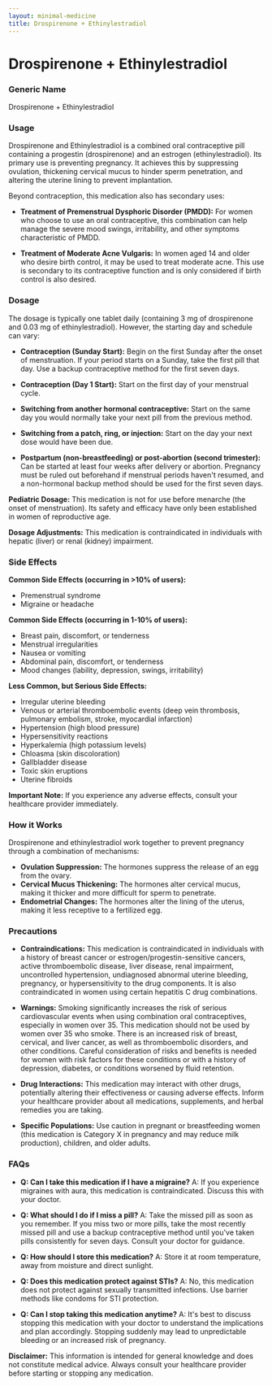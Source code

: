 ```yaml
---
layout: minimal-medicine
title: Drospirenone + Ethinylestradiol
---
```


# Drospirenone + Ethinylestradiol
### Generic Name
Drospirenone + Ethinylestradiol

### Usage

Drospirenone and Ethinylestradiol is a combined oral contraceptive pill containing a progestin (drospirenone) and an estrogen (ethinylestradiol). Its primary use is preventing pregnancy.  It achieves this by suppressing ovulation, thickening cervical mucus to hinder sperm penetration, and altering the uterine lining to prevent implantation.

Beyond contraception, this medication also has secondary uses:

* **Treatment of Premenstrual Dysphoric Disorder (PMDD):**  For women who choose to use an oral contraceptive, this combination can help manage the severe mood swings, irritability, and other symptoms characteristic of PMDD.

* **Treatment of Moderate Acne Vulgaris:** In women aged 14 and older who desire birth control, it may be used to treat moderate acne.  This use is secondary to its contraceptive function and is only considered if birth control is also desired.


### Dosage

The dosage is typically one tablet daily (containing 3 mg of drospirenone and 0.03 mg of ethinylestradiol). However, the starting day and schedule can vary:


* **Contraception (Sunday Start):** Begin on the first Sunday after the onset of menstruation. If your period starts on a Sunday, take the first pill that day.  Use a backup contraceptive method for the first seven days.

* **Contraception (Day 1 Start):** Start on the first day of your menstrual cycle.

* **Switching from another hormonal contraceptive:** Start on the same day you would normally take your next pill from the previous method.

* **Switching from a patch, ring, or injection:** Start on the day your next dose would have been due.

* **Postpartum (non-breastfeeding) or post-abortion (second trimester):** Can be started at least four weeks after delivery or abortion. Pregnancy must be ruled out beforehand if menstrual periods haven't resumed, and a non-hormonal backup method should be used for the first seven days.


**Pediatric Dosage:**  This medication is not for use before menarche (the onset of menstruation).  Its safety and efficacy have only been established in women of reproductive age.

**Dosage Adjustments:**  This medication is contraindicated in individuals with hepatic (liver) or renal (kidney) impairment.


### Side Effects

**Common Side Effects (occurring in >10% of users):**

* Premenstrual syndrome
* Migraine or headache

**Common Side Effects (occurring in 1-10% of users):**

* Breast pain, discomfort, or tenderness
* Menstrual irregularities
* Nausea or vomiting
* Abdominal pain, discomfort, or tenderness
* Mood changes (lability, depression, swings, irritability)

**Less Common, but Serious Side Effects:**

* Irregular uterine bleeding
* Venous or arterial thromboembolic events (deep vein thrombosis, pulmonary embolism, stroke, myocardial infarction)
* Hypertension (high blood pressure)
* Hypersensitivity reactions
* Hyperkalemia (high potassium levels)
* Chloasma (skin discoloration)
* Gallbladder disease
* Toxic skin eruptions
* Uterine fibroids

**Important Note:** If you experience any adverse effects, consult your healthcare provider immediately.


### How it Works

Drospirenone and ethinylestradiol work together to prevent pregnancy through a combination of mechanisms:

* **Ovulation Suppression:** The hormones suppress the release of an egg from the ovary.
* **Cervical Mucus Thickening:**  The hormones alter cervical mucus, making it thicker and more difficult for sperm to penetrate.
* **Endometrial Changes:** The hormones alter the lining of the uterus, making it less receptive to a fertilized egg.



### Precautions

* **Contraindications:**  This medication is contraindicated in individuals with a history of breast cancer or estrogen/progestin-sensitive cancers, active thromboembolic disease, liver disease, renal impairment, uncontrolled hypertension, undiagnosed abnormal uterine bleeding, pregnancy, or hypersensitivity to the drug components. It is also contraindicated in women using certain hepatitis C drug combinations.

* **Warnings:**  Smoking significantly increases the risk of serious cardiovascular events when using combination oral contraceptives, especially in women over 35. This medication should not be used by women over 35 who smoke. There is an increased risk of breast, cervical, and liver cancer, as well as thromboembolic disorders, and other conditions. Careful consideration of risks and benefits is needed for women with risk factors for these conditions or with a history of depression, diabetes, or conditions worsened by fluid retention.

* **Drug Interactions:** This medication may interact with other drugs, potentially altering their effectiveness or causing adverse effects.  Inform your healthcare provider about all medications, supplements, and herbal remedies you are taking.

* **Specific Populations:**  Use caution in pregnant or breastfeeding women (this medication is Category X in pregnancy and may reduce milk production), children, and older adults.


### FAQs

* **Q: Can I take this medication if I have a migraine?** A:  If you experience migraines with aura, this medication is contraindicated.  Discuss this with your doctor.

* **Q: What should I do if I miss a pill?** A: Take the missed pill as soon as you remember. If you miss two or more pills, take the most recently missed pill and use a backup contraceptive method until you've taken pills consistently for seven days.  Consult your doctor for guidance.

* **Q: How should I store this medication?** A: Store it at room temperature, away from moisture and direct sunlight.

* **Q: Does this medication protect against STIs?** A: No, this medication does not protect against sexually transmitted infections.  Use barrier methods like condoms for STI protection.

* **Q: Can I stop taking this medication anytime?** A: It's best to discuss stopping this medication with your doctor to understand the implications and plan accordingly.  Stopping suddenly may lead to unpredictable bleeding or an increased risk of pregnancy.

**Disclaimer:** This information is intended for general knowledge and does not constitute medical advice. Always consult your healthcare provider before starting or stopping any medication.
